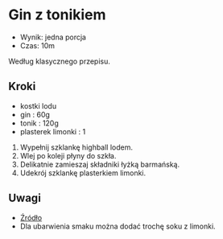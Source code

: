 # Gin z tonikiem

- Wynik: jedna porcja
- Czas: 10m

Według klasycznego przepisu.

## Kroki

- kostki lodu
- gin : 60g
- tonik : 120g
- plasterek limonki : 1

1. Wypełnij szklankę highball lodem.
2. Wlej po koleji płyny do szkła.
3. Delikatnie zamieszaj składniki łyżką barmańską.
4. Udekrój szklankę plasterkiem limonki.

## Uwagi

- [Źródło](https://www.liquor.com/recipes/gin-and-tonic/)
- Dla ubarwienia smaku można dodać trochę soku z limonki.
